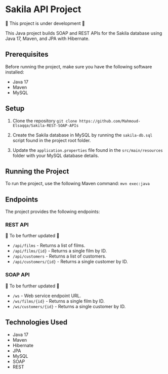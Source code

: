 # Sakila API Project

:construction: This project is under development :construction:

This Java project builds SOAP and REST APIs for the Sakila database using Java 17, Maven, and JPA with Hibernate.

## Prerequisites

Before running the project, make sure you have the following software installed:

- Java 17
- Maven
- MySQL

## Setup

1. Clone the repository
``` git clone https://github.com/Mahmoud-Elsaqqa/Sakila-REST-SOAP-APIs ```


2. Create the Sakila database in MySQL by running the `sakila-db.sql` script found in the project root folder.


3. Update the `application.properties` file found in the `src/main/resources` folder with your MySQL database details.

## Running the Project

To run the project, use the following Maven command:
``` mvn exec:java ```


## Endpoints

The project provides the following endpoints:

### REST API
:construction: To be further updated :construction:

- `/api/films` - Returns a list of films.
- `/api/films/{id}` - Returns a single film by ID.
- `/api/customers` - Returns a list of customers.
- `/api/customers/{id}` - Returns a single customer by ID.

### SOAP API
:construction: To be further updated :construction:

- `/ws` - Web service endpoint URL.
- `/ws/films/{id}` - Returns a single film by ID.
- `/ws/customers/{id}` - Returns a single customer by ID.

## Technologies Used

- Java 17
- Maven
- Hibernate
- JPA
- MySQL
- SOAP
- REST


